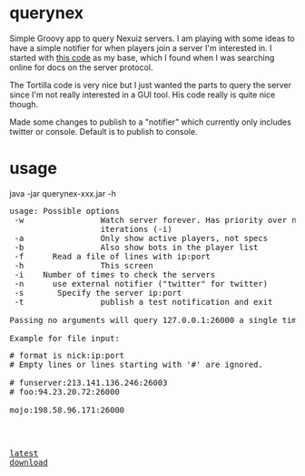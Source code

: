 querynex 
========

Simple Groovy app to query Nexuiz servers. I am playing with some ideas to have a simple notifier for when players join a server I'm interested in. I started with [this code](https://code.google.com/p/tortilla/) as my base, which I found when I was searching online for docs on the server protocol. 

The Tortilla code is very nice but I just wanted the parts to query the server since I'm not really interested in a GUI tool. His code really is quite nice though.

Made some changes to publish to a "notifier" which currently only includes twitter or console. Default is to publish to console.

usage
=====
java -jar querynex-xxx.jar -h
<pre>
usage: Possible options
 -w                Watch server forever. Has priority over number of
                   iterations (-i)
 -a                Only show active players, not specs
 -b                Also show bots in the player list
 -f <filename>     Read a file of lines with ip:port
 -h                This screen
 -i <iterations>   Number of times to check the servers
 -n <notifier>     use external notifier ("twitter" for twitter)
 -s <ip:port>      Specify the server ip:port
 -t                publish a test notification and exit

Passing no arguments will query 127.0.0.1:26000 a single time.

Example for file input:
<pre>
# format is nick:ip:port
# Empty lines or lines starting with '#' are ignored.

# funserver:213.141.136.246:26003
# foo:94.23.20.72:26000

mojo:198.58.96.171:26000
</pre>

[latest download](https://dl.dropboxusercontent.com/u/510237/nexuiz/querynex-all.jar)
